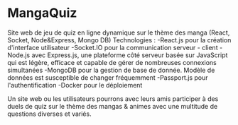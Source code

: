 # MangaQuiz
Site web de jeu de quiz en ligne dynamique sur le thème des manga (React, Socket, Node&amp;Express, Mongo DB)
Technologies : 
  -React.js pour la création d'interface utilisateur
  -Socket.IO pour la communication serveur - client
  -Node.js avec Express.js, une plateforme côté serveur basée sur JavaScript qui est légère, efficace et capable de gérer de nombreuses connexions simultanées
  -MongoDB pour la gestion de base de donnée. Modèle de données est susceptible de changer fréquemment
  -Passport.js pour l'authentification
  -Docker pour le déploiement

Un site web ou les utilisateurs pourrons avec leurs amis participer à des duels de quiz sur le thème des mangas & animes avec une multitude de questions diverses et variés. 
